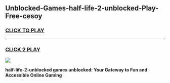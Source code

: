 
## Unblocked-Games-half-life-2-unblocked-Play-Free-cesoy
<h3>
<a href="https://premium76.site?title=half-life-2-unblocked&ref=18A1">CLICK TO PLAY</a></h3>
<hr>

<h3>
<a href="https://premium76.site?title=half-life-2-unblocked&ref=18A1">CLICK 2 PLAY</a>
  
</h3>

<a href="https://premium76.site?title=half-life-2-unblocked&ref=18A1"><img src="https://clearcache.store/games.png"></a>


**half-life-2-unblocked games unblocked: Your Gateway to Fun and Accessible Online Gaming**
